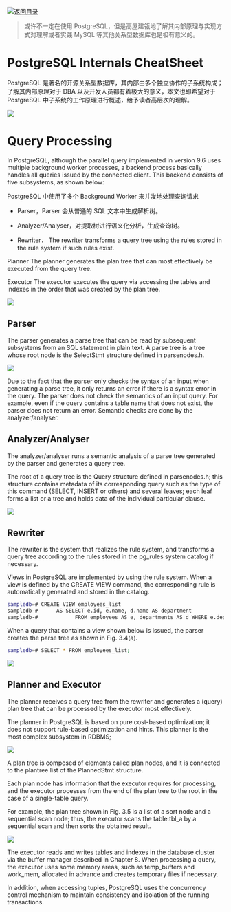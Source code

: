 [![返回目录](https://parg.co/UCb)](https://github.com/wxyyxc1992/Awesome-CheatSheets)

> 或许不一定在使用 PostgreSQL，但是高屋建瓴地了解其内部原理与实现方式对理解或者实践 MySQL 等其他关系型数据库也是极有意义的。

# PostgreSQL Internals CheatSheet

PostgreSQL 是著名的开源关系型数据库，其内部由多个独立协作的子系统构成；了解其内部原理对于 DBA 以及开发人员都有着极大的意义，本文也即希望对于 PostgreSQL 中子系统的工作原理进行概述，给予读者高层次的理解。

![](https://ww1.sinaimg.cn/large/007rAy9hgy1fzhjswic24j30w00bft96.jpg)

# Query Processing

In PostgreSQL, although the parallel query implemented in version 9.6 uses multiple background worker processes, a backend process basically handles all queries issued by the connected client. This backend consists of five subsystems, as shown below:

PostgreSQL 中使用了多个 Background Worker 来并发地处理查询请求

- Parser，Parser 会从普通的 SQL 文本中生成解析树。

- Analyzer/Analyser，对提取树进行语义化分析，生成查询树。

- Rewriter，
  The rewriter transforms a query tree using the rules stored in the rule system if such rules exist.

Planner
The planner generates the plan tree that can most effectively be executed from the query tree.

Executor
The executor executes the query via accessing the tables and indexes in the order that was created by the plan tree.

![](https://ww1.sinaimg.cn/large/007rAy9hgy1fzheky40s5j30bq0bldfs.jpg)

## Parser

The parser generates a parse tree that can be read by subsequent subsystems from an SQL statement in plain text. A parse tree is a tree whose root node is the SelectStmt structure defined in parsenodes.h.

![](https://ww1.sinaimg.cn/large/007rAy9hgy1fzheky40s5j30bq0bldfs.jpg)

Due to the fact that the parser only checks the syntax of an input when generating a parse tree, it only returns an error if there is a syntax error in the query. The parser does not check the semantics of an input query. For example, even if the query contains a table name that does not exist, the parser does not return an error. Semantic checks are done by the analyzer/analyser.

## Analyzer/Analyser

The analyzer/analyser runs a semantic analysis of a parse tree generated by the parser and generates a query tree.

The root of a query tree is the Query structure defined in parsenodes.h; this structure contains metadata of its corresponding query such as the type of this command (SELECT, INSERT or others) and several leaves; each leaf forms a list or a tree and holds data of the individual particular clause.

![](https://ww1.sinaimg.cn/large/007rAy9hgy1fzheky40s5j30bq0bldfs.jpg)

## Rewriter

The rewriter is the system that realizes the rule system, and transforms a query tree according to the rules stored in the pg_rules system catalog if necessary.

Views in PostgreSQL are implemented by using the rule system. When a view is defined by the CREATE VIEW command, the corresponding rule is automatically generated and stored in the catalog.

```sh
sampledb=# CREATE VIEW employees_list
sampledb-#      AS SELECT e.id, e.name, d.name AS department
sampledb-#            FROM employees AS e, departments AS d WHERE e.department_id = d.id;
```

When a query that contains a view shown below is issued, the parser creates the parse tree as shown in Fig. 3.4(a).

```sh
sampledb=# SELECT * FROM employees_list;
```

![](https://ww1.sinaimg.cn/large/007rAy9hgy1fzhjswic24j30w00bft96.jpg)

## Planner and Executor

The planner receives a query tree from the rewriter and generates a (query) plan tree that can be processed by the executor most effectively.

The planner in PostgreSQL is based on pure cost-based optimization; it does not support rule-based optimization and hints. This planner is the most complex subsystem in RDBMS;

![](https://ww1.sinaimg.cn/large/007rAy9hgy1fzhjswic24j30w00bft96.jpg)

A plan tree is composed of elements called plan nodes, and it is connected to the plantree list of the PlannedStmt structure.

Each plan node has information that the executor requires for processing, and the executor processes from the end of the plan tree to the root in the case of a single-table query.

For example, the plan tree shown in Fig. 3.5 is a list of a sort node and a sequential scan node; thus, the executor scans the table:tbl_a by a sequential scan and then sorts the obtained result.

![](https://ww1.sinaimg.cn/large/007rAy9hgy1fzhjswic24j30w00bft96.jpg)

The executor reads and writes tables and indexes in the database cluster via the buffer manager described in Chapter 8. When processing a query, the executor uses some memory areas, such as temp_buffers and work_mem, allocated in advance and creates temporary files if necessary.

In addition, when accessing tuples, PostgreSQL uses the concurrency control mechanism to maintain consistency and isolation of the running transactions.
